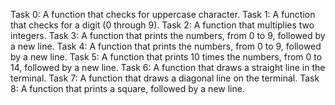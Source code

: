 Task 0: A function that checks for uppercase character.
Task 1: A function that checks for a digit (0 through 9).
Task 2: A function that multiplies two integers.
Task 3: A function that prints the numbers, from 0 to 9, followed by a new line.
Task 4: A function that prints the numbers, from 0 to 9, followed by a new line.
Task 5: A function that prints 10 times the numbers, from 0 to 14, followed by a new line.
Task 6: A function that draws a straight line in the terminal.
Task 7: A function that draws a diagonal line on the terminal.
Task 8: A function that prints a square, followed by a new line.
